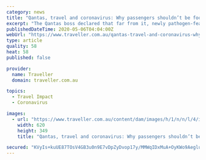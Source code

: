 ```yaml
---
category: news
title: "Qantas, travel and coronavirus: Why passengers shouldn’t be fooled by Alan Joyce's $19 airfares"
excerpt: "The Qantas boss declared that far from it, newly pathogen-fearing Australians wary of flying will be enticed aboard the likes of Jetstar by $19 airfares (not much more than the going rate for a packet of face-masks)."
publishedDateTime: 2020-05-06T04:04:00Z
webUrl: "https://www.traveller.com.au/qantas-travel-and-coronavirus-why-passengers-shouldnt-be-fooled-by-alan-joyces-19-airfares-h1nuzf"
type: article
quality: 58
heat: 58
published: false

provider:
  name: Traveller
  domain: traveller.com.au

topics:
  - Travel Impact
  - Coronavirus

images:
  - url: "https://www.traveller.com.au/content/dam/images/h/1/n/n/l/4/image.related.socialLead.620x349.h1nuzf.png/1588736817356.jpg"
    width: 620
    height: 349
    title: "Qantas, travel and coronavirus: Why passengers shouldn’t be fooled by Alan Joyce's $19 airfares"

secured: "KVyIs+kuUE87TOsV4GB3u0n9E7vDpZyDvop17y/MMWqIDxMuA+OyKWo9AegluryB2qw4CcwjhXhIddmszEs9JHLfgNhEaZ2DpE4Jgp1aRb0RzgnvM5kEk8A8P92QuKfBe80W6UC8pl7aC1a7ef2YlecAXa5WoaKnGCXGMp9bgfD3s0s+w2kbsFELiGNszrAZLK8NS/LCWa4Q8NLU0pPko2fiPMUzXv+z+9ujWYH+bbrGodA2tJH0sd+0RrnBAarSVHpR9a9ZtC9EmPZiZl859H/+WWW2509Bt6unGx5yr1jwb9hggXLYLGc5r4PI53Fe;l+Z2aTSwyrXQEhq4zwzs2g=="
---
```


